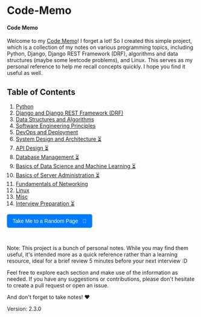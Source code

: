 # Code-Memo

#### Code Memo

Welcome to my [Code Memo](https://mouhamaddev.github.io/Code-Memo/)! I forget a lot! So I created this simple project, which is a collection of my notes on various programming topics, including Python, Django, Django REST Framework (DRF), algorithms and data structures (maybe some leetcode problems), and Linux. This serves as my personal reference to help me recall concepts quickly. I hope you find it useful as well.

## Table of Contents

1. [Python](/python.md)
2. [Django and Django REST Framework (DRF)](/django.md)
3. [Data Structures and Algorithms](/dsa.md)
4. [Software Engineering Principles](/sep.md)
5. [DevOps and Deployment](/devops.md)
6. [System Design and Architecture ⏳](/system-design.md)
7. [API Design ⏳](/api-design.md)
8. [Database Management ⏳](/db-management.md)
9. [Basics of Data Science and Machine Learning ⏳](/ds-and-ml.md)
10. [Basics of Server Administration ⏳](/ds-and-ml.md)
11. [Fundamentals of Networking](/networking.md)
12. [Linux](/linux.md)
13. [Misc](/misc.md)
14. [Interview Preparation ⏳](/interviews.md)

<p>
  <a href="#" onclick="randomPage();" style="text-decoration:none;">
    <button style="padding:10px 15px; font-size:14px; color:white; background-color:#007BFF; border:none; border-radius:5px; cursor:pointer;">
      Take Me to a Random Page &nbsp; 🎲
    </button>
  </a>
</p>

<script>
  function randomPage() {
    const pages = [
      'django.html',
      'dsa.html',
      'linux.html',
    ];
    const randomPage = pages[Math.floor(Math.random() * pages.length)];
    window.location.href = randomPage;
  }
</script>

<br>

Note: This project is a bunch of personal notes. While you may find them useful, it's intended more as a quick reference rather than a learning resource, ideal for a brief review 5 minutes before your next interview :D

Feel free to explore each section and make use of the information as needed. If you have any suggestions or contributions, please don't hesitate to create a pull request or open an issue.

And don't forget to take notes! ❤️

Version: 2.3.0
